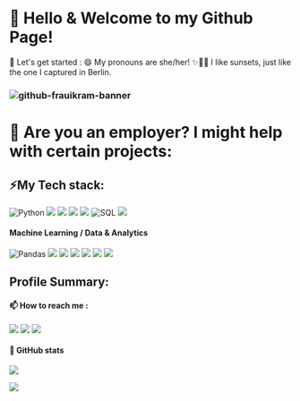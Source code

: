 # 👋 Hello & Welcome to my Github Page!
🌱 Let's get started :
😄 My pronouns are she/her!
✨🌅🧡 I like sunsets, just like the one I captured in Berlin.
### ![github-frauikram-banner](https://github.com/frauikram/frauikram/assets/119944932/14d0471d-edd1-4636-b330-197a1259dfa4)

# 🤔 Are you an employer? I might help with certain projects:


<!-- -->
<!-- 
# sources: 
# https://github.com/Ileriayo/markdown-badges?tab=readme-ov-file#%EF%B8%8F-mldl
# https://github.com/Ileriayo/markdown-badges#-artificial-intelligence-and-bots
-->

## ⚡My Tech stack:
<p>
  <img src="https://img.shields.io/badge/python-3670A0?style=for-the-badge&amp;logo=python&amp;logoColor=ffdd54" alt="Python" data-canonical-src="" style="max-width: 100%;"> 
  <img src="https://img.shields.io/badge/Visual%20Studio%20Code-0078d7.svg?style=for-the-badge&logo=visual-studio-code&logoColor=white">
  <img src="https://img.shields.io/badge/jupyter-%23FA0F00.svg?style=for-the-badge&logo=jupyter&logoColor=white">
  <img src="https://img.shields.io/badge/Replit-DD1200?style=for-the-badge&logo=Replit&logoColor=white">
  <img src="https://img.shields.io/badge/Google%20Colab-%23F9A825.svg?style=for-the-badge&logo=googlecolab&logoColor=white">
  <img src="https://img.shields.io/badge/SQL-CC2927?style=for-the-badge&amp;logo=sql&amp;logoColor=white" alt="SQL" data-canonical-src="" style="max-width:
100%;">
  <img src="https://img.shields.io/badge/GoogleCloud-%234285F4.svg?style=for-the-badge&logo=google-cloud&logoColor=white">
</p>

#### Machine Learning / Data & Analytics
<p>
<img src="https://img.shields.io/badge/pandas-3670A0?style=for-the-badge&amp;logo=pandas&amp;logoColor=ffdd54" alt="Pandas" data-canonical-src="" style="max-width: 100%;">
<img src="https://img.shields.io/badge/numpy-%23013243.svg?style=for-the-badge&logo=numpy&logoColor=white">
<img src="https://img.shields.io/badge/scikit--learn-%23F7931E.svg?style=for-the-badge&logo=scikit-learn&logoColor=white">
<img src="https://img.shields.io/badge/Matplotlib-%23ffffff.svg?style=for-the-badge&logo=Matplotlib&logoColor=black">
<img src="https://img.shields.io/badge/Plotly-%233F4F75.svg?style=for-the-badge&logo=plotly&logoColor=white">
<img src="https://img.shields.io/badge/git-%23F05033.svg?style=for-the-badge&logo=git&logoColor=white">
<img src="https://img.shields.io/badge/github-%23121011.svg?style=for-the-badge&logo=github&logoColor=white">
</p>
<!--
#### Web Dev
<p>
<img src="https://img.shields.io/badge/django-%23092E20.svg?style=for-the-badge&amp;logo=django&amp;logoColor=white" alt="Django" data-canonical-src="" style="max-width: 100%;"> 
<img src="https://img.shields.io/badge/DJANGO-REST-ff1709?style=for-the-badge&amp;logo=django&amp;logoColor=white&amp;color=ff1709&amp;labelColor=gray" alt="DjangoREST" data-canonical-src="" style="max-width: 100%;">
<img src="https://img.shields.io/badge/flask-%23000.svg?style=for-the-badge&amp;logo=flask&amp;logoColor=white" alt="Flask" data-canonical-src="" style="max-width: 100%;">
<img src="https://img.shields.io/badge/sqlite-%2307405e.svg?style=for-the-badge&amp;logo=sqlite&amp;logoColor=white" alt="SQLite" data-canonical-src="" style="max-width: 100%;">
<img src="https://img.shields.io/badge/postgres-%23316192.svg?style=for-the-badge&amp;logo=postgresql&amp;logoColor=white" alt="Postgres" data-canonical-src="" style="max-width: 100%;">
<img src="https://img.shields.io/badge/Microsoft%20SQL%20Sever-CC2927?style=for-the-badge&amp;logo=microsoft%20sql%20server&amp;logoColor=white" alt="MicrosoftSQLServer" data-canonical-src="" style="max-width:
100%;">
<img src="https://img.shields.io/badge/html5-%23E34F26.svg?style=for-the-badge&amp;logo=html5&amp;logoColor=white" alt="HTML5" data-canonical-src="" style="max-width: 100%;">
<img src="https://img.shields.io/badge/css3-%231572B6.svg?style=for-the-badge&amp;logo=css3&amp;logoColor=white" alt="CSS3" data-canonical-src="" style="max-width: 100%;">
</p>
-->

<!-- 
#### DevOps
<p>
<img src="https://img.shields.io/badge/Linux-FCC624?style=for-the-badge&amp;logo=linux&amp;logoColor=black" alt="LINUX" data-canonical-src="" style="max-width: 100%;">
<img src="https://img.shields.io/badge/docker-%230db7ed.svg?style=for-the-badge&amp;logo=docker&amp;logoColor=white"">
</p>
-->

<!--
#### Design
<p>
<img src="https://img.shields.io/badge/adobeillustrator-%23FF9A00.svg?style=for-the-badge&amp;logo=adobeillustrator&amp;logoColor=white"> 
</p>
-->

## Profile Summary:

#### 📫 How to reach me :
<p>
<img src="https://img.shields.io/badge/Telegram-2CA5E0?style=for-the-badge&logo=telegram&logoColor=white">
<img src="https://img.shields.io/badge/linkedin-%230077B5.svg?style=for-the-badge&logo=linkedin&logoColor=white">
<img src="https://img.shields.io/badge/Kaggle-035a7d?style=for-the-badge&logo=kaggle&logoColor=white">
<!-- <img src="https://img.shields.io/badge/UpWork-6FDA44?style=for-the-badge&logo=Upwork&logoColor=white"> -->
</p>

#### 🔭 GitHub stats

![](https://komarev.com/ghpvc/?username=frauikram)

<img src="https://github-readme-stats.vercel.app/api/top-langs/?username=frauikram&theme=light&include_all_commits=true&amp;count_private=true&ayout=compact">

<!--
<img src="https://github-readme-stats.vercel.app/api?username=frauikram&theme=light&hide_border=false&include_all_commits=true&count_private=true&show_icons=true&rank_icon=github">
<img src="https://github-readme-streak-stats.herokuapp.com/?user=frauikram&amp;theme=light&amp;hide_border=false&include_all_commits=true&amp;count_private=true&ayout=compact"> 
<img src="https://github-readme-stats.vercel.app/api/wakatime?username=frauikram&amp;layout=compact" alt="Harlok's WakaTime stats" data-canonical-src="https://github-readme-stats.vercel.app/api/wakatime?username=frauikram&amp;layout=compact" style="max-width: 100%;">
<img src="https://github-readme-stats.vercel.app/api?username=frauikram&rank_icon=github&show_icons=true&include_all_commits=true&amp;count_private=true&ayout=compact" alt="Frau's GitHub stats" data-canonical-src="" style="max-width: 100%;"> 
<img src="https://github-readme-stats.vercel.app/api?username=frauikram&rank_icon=percentile">
<img src="https://github-readme-streak-stats.herokuapp.com/?user=frauikram/">
-->


<!--
**frauikram/frauikram** is a ✨ _special_ ✨ repository because its `README.md` (this file) appears on your GitHub profile.
Here are some ideas to get you started:
- 🔭 I’m currently working on ...
- 🌱 I’m currently learning ...
- 👯 I’m looking to collaborate on ...
- 🤔 I’m looking for help with ...
- 💬 Ask me about ...
- 📫 How to reach me: ...
- 😄 Pronouns: she/her
- ⚡ Fun fact: ...
-->
